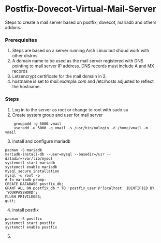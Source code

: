 # Postfix-Dovecot-Virtual-Mail-Server
Steps to create a mail server based on postfix, dovecot, mariadb and others addons.

### Prerequisites

1. Steps are based on a server running Arch Linux but shoud work with other distros
2. A domain name to be used as the mail server registered with DNS pointing to mail server IP address. DNS records must include A and MX records
3. Letsencrypt certificate for the mail domain in 2.
4. hostname is set to <i>mail.example.com</i> and /etc/hosts adjusted to reflect the hostname.

### Steps

1. Log in to the server as root or change to root with sudo su
2. Create system group and user for mail server
```
    groupadd -g 5000 vmail
    useradd -u 5000 -g vmail -s /usr/bin/nologin -d /home/vmail -m vmail
```
3. Install and configure mariadb
```
pacman -S mariadb
mariadb-install-db --user=mysql --basedir=/usr --datadir=/var/lib/mysql
systemctl start mariadb
systemctl enable mariadb
mysql_secure_installation
mysql -u root -p
# In mariadb promp:
CREATE DATABASE postfix_db;
GRANT ALL ON postfix_db.* TO 'postfix_user'@'localhost' IDENTIFIED BY 'YOURPASSWORD';
FLUSH PRIVILEGES;
quit;
```
4. Install postfix
```
pacman -S postfix
systemctl start postfix
systemctl enable postfix
```
5. 

